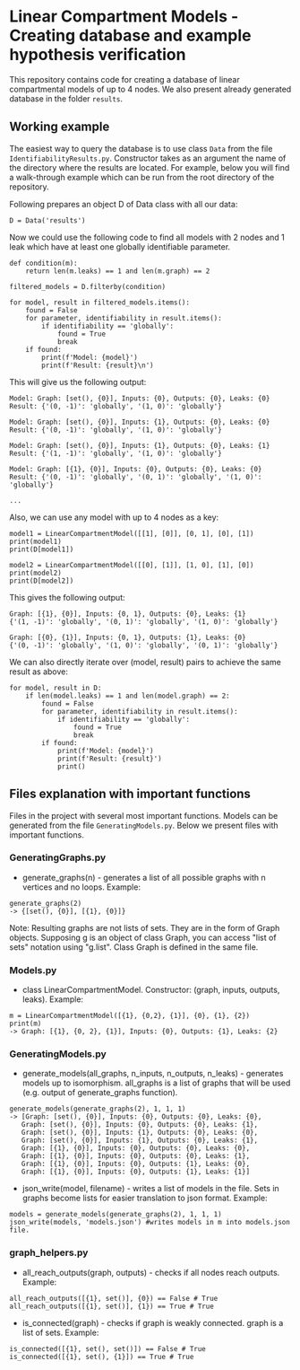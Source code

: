 # Linear Compartment Models - Creating database and example hypothesis verification

This repository contains code for creating a database of linear compartmental models of up to 4 nodes. We also present already generated database in the folder `results`.

## Working example
The easiest way to query the database is to use class `Data` from the file `IdentifiabilityResults.py`. Constructor takes as an argument the name of the directory where the results are located. For example, below you will find a walk-through example which can be run from the root directory of the repository.

Following prepares an object D of Data class with all our data:

`D = Data('results')`

Now we could use the following code to find all models with 2 nodes and 1 leak which have at least one globally identifiable parameter.

```
def condition(m):
    return len(m.leaks) == 1 and len(m.graph) == 2

filtered_models = D.filterby(condition)

for model, result in filtered_models.items():
    found = False
    for parameter, identifiability in result.items():
        if identifiability == 'globally':
            found = True
            break
    if found:
        print(f'Model: {model}')
        print(f'Result: {result}\n')
```

This will give us the following output:
```
Model: Graph: [set(), {0}], Inputs: {0}, Outputs: {0}, Leaks: {0}
Result: {'(0, -1)': 'globally', '(1, 0)': 'globally'}

Model: Graph: [set(), {0}], Inputs: {1}, Outputs: {0}, Leaks: {0}
Result: {'(0, -1)': 'globally', '(1, 0)': 'globally'}

Model: Graph: [set(), {0}], Inputs: {1}, Outputs: {0}, Leaks: {1}
Result: {'(1, -1)': 'globally', '(1, 0)': 'globally'}

Model: Graph: [{1}, {0}], Inputs: {0}, Outputs: {0}, Leaks: {0}
Result: {'(0, -1)': 'globally', '(0, 1)': 'globally', '(1, 0)': 'globally'}

...
```

Also, we can use any model with up to 4 nodes as a key:
```
model1 = LinearCompartmentModel([[1], [0]], [0, 1], [0], [1])
print(model1)
print(D[model1])

model2 = LinearCompartmentModel([[0], [1]], [1, 0], [1], [0])
print(model2)
print(D[model2])
```

This gives the following output:
```
Graph: [{1}, {0}], Inputs: {0, 1}, Outputs: {0}, Leaks: {1}
{'(1, -1)': 'globally', '(0, 1)': 'globally', '(1, 0)': 'globally'}

Graph: [{0}, {1}], Inputs: {0, 1}, Outputs: {1}, Leaks: {0}
{'(0, -1)': 'globally', '(1, 0)': 'globally', '(0, 1)': 'globally'}
```

We can also directly iterate over (model, result) pairs to achieve the same result as above:
```
for model, result in D:
    if len(model.leaks) == 1 and len(model.graph) == 2:
        found = False
        for parameter, identifiability in result.items():
            if identifiability == 'globally':
                found = True
                break
        if found:
            print(f'Model: {model}')
            print(f'Result: {result}')
            print()

```

## Files explanation with important functions

Files in the project with several most important functions. Models can be generated from the file `GeneratingModels.py`.
Below we present files with important functions.

### GeneratingGraphs.py
- generate_graphs(n) - generates a list of all possible graphs with n vertices and no loops.
Example:
```
generate_graphs(2)
-> {[set(), {0}], [{1}, {0}]}
```
Note: Resulting graphs are not lists of sets. They are in the form of Graph objects. Supposing g is an object of class Graph, you can access "list of sets" notation using "g.list". Class Graph is defined in the same file.

### Models.py
- class LinearCompartmentModel. Constructor: (graph, inputs, outputs, leaks).
Example:
```
m = LinearCompartmentModel([{1}, {0,2}, {1}], {0}, {1}, {2})
print(m)
-> Graph: [{1}, {0, 2}, {1}], Inputs: {0}, Outputs: {1}, Leaks: {2}
```

### GeneratingModels.py
- generate_models(all_graphs, n_inputs, n_outputs, n_leaks) - generates models up to isomorphism. all_graphs is a list of graphs that will be used (e.g. output of generate_graphs function).
```
generate_models(generate_graphs(2), 1, 1, 1)
-> [Graph: [set(), {0}], Inputs: {0}, Outputs: {0}, Leaks: {0},
   Graph: [set(), {0}], Inputs: {0}, Outputs: {0}, Leaks: {1},
   Graph: [set(), {0}], Inputs: {1}, Outputs: {0}, Leaks: {0},
   Graph: [set(), {0}], Inputs: {1}, Outputs: {0}, Leaks: {1},
   Graph: [{1}, {0}], Inputs: {0}, Outputs: {0}, Leaks: {0},
   Graph: [{1}, {0}], Inputs: {0}, Outputs: {0}, Leaks: {1},
   Graph: [{1}, {0}], Inputs: {0}, Outputs: {1}, Leaks: {0},
   Graph: [{1}, {0}], Inputs: {0}, Outputs: {1}, Leaks: {1}]
```
- json_write(model, filename) - writes a list of models in the file. Sets in graphs become lists for easier translation to json format.
Example:
```
models = generate_models(generate_graphs(2), 1, 1, 1)
json_write(models, 'models.json') #writes models in m into models.json file.
```

### graph_helpers.py

- all_reach_outputs(graph, outputs) - checks if all nodes reach outputs.
Example:
```
all_reach_outputs([{1}, set()], {0}) == False # True
all_reach_outputs([{1}, set()], {1}) == True # True
```
- is_connected(graph) - checks if graph is weakly connected. graph is a list of sets.
Example:
```
is_connected([{1}, set(), set()]) == False # True
is_connected([{1}, set(), {1}]) == True # True
```
